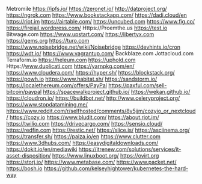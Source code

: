 Metromile
https://ipfs.io/
https://zeronet.io/
http://datproject.org/
https://ngrok.com
https://www.bookstackapp.com/
https://dadi.cloud/en
https://riot.im
https://airtable.com/
https://uncubed.com
https://www.fig.co/ 
https://firejail.wordpress.com/
Https://Proemthe.us
https://test.io
Bitwage.com
https://www.upstart.com/
https://libertyx.com
https://gems.org
https://turo.com
https://www.noisebridge.net/wiki/Noisebridge 
https://devhints.io/cron
https://wdt.io/
https://www.vagrantup.com/
Backblaze.com
Jottacloud.com
Terraform.io
https://heleum.com
https://uphold.com
Https://www.duplicati.com 
https://yarnpkg.com/en/ 
https://www.cloudera.com/
https://hyper.sh/
https://blockstack.org/
https://powh.io
https://www.habitat.sh/
https://sandstorm.io/
https://localethereum.com/offers/PayPal
https://paxful.com/sell-bitcoin/paypal
https://spacewalkproject.github.io/
https://wekan.github.io/
https://cloudron.io/
https://buildbot.net/
http://www.celeryproject.org/
https://www.stopdatamining.me/
https://www.reddit.com/r/selfhosted/comments/8v5jjm/cozyio_or_nextcloud/
https://cozy.io 
https://www.bludit.com/
https://about.riot.im/
https://twilio.com
https://drivecargo.com/
https://sensio.cloud/
https://redfin.com
https://restic.net/
https://slice.is/
https://asciinema.org/
https://transfer.sh/
https://paiza.io/en
https://www.clutter.com
https://www.3dhubs.com/
https://easydigitaldownloads.com/
https://dokit.io/en/mediawiki
https://itrenew.com/solutions/services/it-asset-disposition/
https://www.linuxboot.org/
https://ovirt.org
https://storj.io/
https://www.metabase.com/
https://www.packet.net/
https://bosh.io
https://github.com/kelseyhightower/kubernetes-the-hard-way
